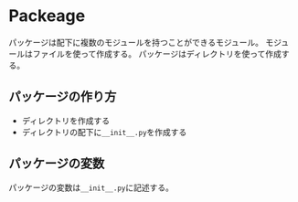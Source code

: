 # Packeage

パッケージは配下に複数のモジュールを持つことができるモジュール。
モジュールはファイルを使って作成する。
パッケージはディレクトリを使って作成する。

## パッケージの作り方

* ディレクトリを作成する
* ディレクトリの配下に`__init__.py`を作成する

## パッケージの変数

パッケージの変数は`__init__.py`に記述する。

